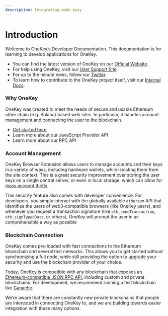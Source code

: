 ```yaml
---
description: Integrating made easy
---
```


# Introduction

Welcome to OneKey’s Developer Documentation. This documentation is for learning to develop applications for OneKey.

* You can find the latest version of OneKey on our [Official Website](https://onekey.so).
* For help using OneKey, visit our [User Support Site](https://help.onekey.so/).
* For up to the minute news, follow our [Twitter](https://twitter.com/OneKeyHQ).
* To learn how to contribute to the OneKey project itself, visit our [Internal Docs](https://github.com/OneKeyHQ/onekey-extension/tree/master/docs).



### Why OneKey&#x20;

OneKey was created to meet the needs of secure and usable Ethereum other chain (e.g. Solana) based web sites. In particular, it handles account management and connecting the user to the blockchain.

* [Get started here](https://docs.onekey.so/en/Extension/Guide/getting-started)
* Learn more about our JavaScript Provider API
* Learn more about our RPC API

### Account Management

OneKey Browser Extension allows users to manage accounts and their keys in a variety of ways, including hardware wallets, while isolating them from the site context. This is a great security improvement over storing the user keys on a single central server, or even in local storage, which can allow for [mass account thefts](https://www.ccn.com/cryptocurrency-exchange-etherdelta-hacked-in-dns-hijacking-scheme/).

This security feature also comes with developer convenience: For developers, you simply interact with the globally available `ethereum` API that identifies the users of web3-compatible browsers (like OneKey users), and whenever you request a transaction signature (like `eth_sendTransaction`, `eth_signTypedData`, or others), OneKey will prompt the user in as comprehensible a way as possible

### Blockchain Connection

OneKey comes pre-loaded with fast connections to the Ethereum blockchain and several test networks. This allows you to get started without synchronizing a full node, while still providing the option to upgrade your security and use the blockchain provider of your choice.

Today, OneKey is compatible with any blockchain that exposes an [Ethereum-compatible JSON RPC API](https://eth.wiki/json-rpc/API), including custom and private blockchains. For development, we recommend running a test blockchain like [Ganache](https://www.trufflesuite.com/ganache).

We’re aware that there are constantly new private blockchains that people are interested in connecting OneKey to, and we are building towards easier integration with these many options.
